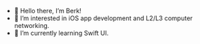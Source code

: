 - 👋 Hello there, I’m Berk!
- 👀 I’m interested in iOS app development and L2/L3 computer networking.
- 🌱 I’m currently learning Swift UI.

<!---
varcharfoobar/varcharfoobar is a ✨ special ✨ repository because its `README.md` (this file) appears on your GitHub profile.
You can click the Preview link to take a look at your changes.
--->
